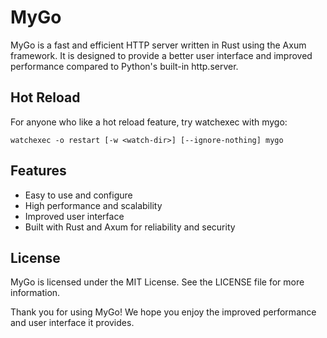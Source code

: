 # MyGo

MyGo is a fast and efficient HTTP server written in Rust using the Axum framework. It is designed to provide a better user interface and improved performance compared to Python's built-in http.server.



## Hot Reload

For anyone who like a hot reload feature, try watchexec with mygo: 

```shell
watchexec -o restart [-w <watch-dir>] [--ignore-nothing] mygo
```

## Features

- Easy to use and configure
- High performance and scalability
- Improved user interface
- Built with Rust and Axum for reliability and security

## License

MyGo is licensed under the MIT License. See the LICENSE file for more information.

Thank you for using MyGo! We hope you enjoy the improved performance and user interface it provides.

